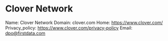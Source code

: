 
# Clover Network

Name: Clover Network
Domain: clover.com
Home: https://www.clover.com/
Privacy_policy: https://www.clover.com/privacy-policy
Email: dpo@firstdata.com
